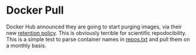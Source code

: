 # Docker Pull

Docker Hub announced they are going to start purging images, via their new [retention policy](https://www.docker.com/pricing/retentionfaq). 
This is obviously terrible for scientific repodocibility.
This is a simple test to parse container names in [repos.txt](repos.txt) and pull them on a monthly basis.
